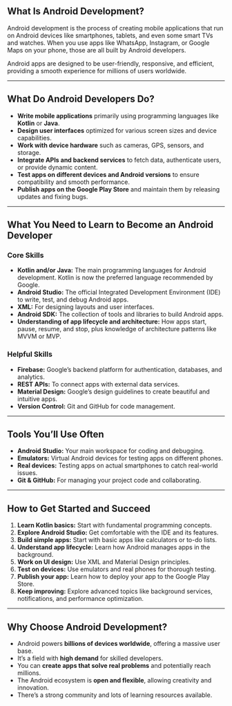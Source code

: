 
## What Is Android Development?

Android development is the process of creating mobile applications that run on Android devices like smartphones, tablets, and even some smart TVs and watches. When you use apps like WhatsApp, Instagram, or Google Maps on your phone, those are all built by Android developers.

Android apps are designed to be user-friendly, responsive, and efficient, providing a smooth experience for millions of users worldwide.

---

## What Do Android Developers Do?

* **Write mobile applications** primarily using programming languages like **Kotlin** or **Java**.
* **Design user interfaces** optimized for various screen sizes and device capabilities.
* **Work with device hardware** such as cameras, GPS, sensors, and storage.
* **Integrate APIs and backend services** to fetch data, authenticate users, or provide dynamic content.
* **Test apps on different devices and Android versions** to ensure compatibility and smooth performance.
* **Publish apps on the Google Play Store** and maintain them by releasing updates and fixing bugs.

---

## What You Need to Learn to Become an Android Developer

### Core Skills

* **Kotlin and/or Java:** The main programming languages for Android development. Kotlin is now the preferred language recommended by Google.
* **Android Studio:** The official Integrated Development Environment (IDE) to write, test, and debug Android apps.
* **XML:** For designing layouts and user interfaces.
* **Android SDK:** The collection of tools and libraries to build Android apps.
* **Understanding of app lifecycle and architecture:** How apps start, pause, resume, and stop, plus knowledge of architecture patterns like MVVM or MVP.

### Helpful Skills

* **Firebase:** Google’s backend platform for authentication, databases, and analytics.
* **REST APIs:** To connect apps with external data services.
* **Material Design:** Google’s design guidelines to create beautiful and intuitive apps.
* **Version Control:** Git and GitHub for code management.

---

## Tools You’ll Use Often

* **Android Studio:** Your main workspace for coding and debugging.
* **Emulators:** Virtual Android devices for testing apps on different phones.
* **Real devices:** Testing apps on actual smartphones to catch real-world issues.
* **Git & GitHub:** For managing your project code and collaborating.

---

## How to Get Started and Succeed

1. **Learn Kotlin basics:** Start with fundamental programming concepts.
2. **Explore Android Studio:** Get comfortable with the IDE and its features.
3. **Build simple apps:** Start with basic apps like calculators or to-do lists.
4. **Understand app lifecycle:** Learn how Android manages apps in the background.
5. **Work on UI design:** Use XML and Material Design principles.
6. **Test on devices:** Use emulators and real phones for thorough testing.
7. **Publish your app:** Learn how to deploy your app to the Google Play Store.
8. **Keep improving:** Explore advanced topics like background services, notifications, and performance optimization.

---

## Why Choose Android Development?

* Android powers **billions of devices worldwide**, offering a massive user base.
* It’s a field with **high demand** for skilled developers.
* You can **create apps that solve real problems** and potentially reach millions.
* The Android ecosystem is **open and flexible**, allowing creativity and innovation.
* There’s a strong community and lots of learning resources available.
